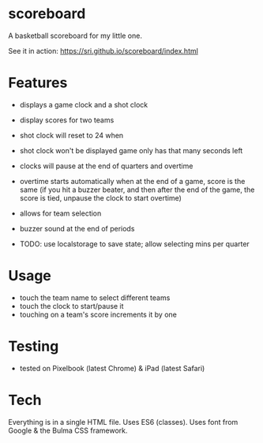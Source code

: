 # scoreboard
A basketball scoreboard for my little one.

See it in action: https://sri.github.io/scoreboard/index.html

# Features
- displays a game clock and a shot clock
- display scores for two teams
- shot clock will reset to 24 when
- shot clock won't be displayed game only has that many seconds left
- clocks will pause at the end of quarters and overtime
- overtime starts automatically when at the end of a game, score is the same
  (if you hit a buzzer beater, and then after the end of the game, the score
    is tied, unpause the clock to start overtime)
- allows for team selection
- buzzer sound at the end of periods

- TODO: use localstorage to save state; allow selecting mins per quarter

# Usage
- touch the team name to select different teams
- touch the clock to start/pause it
- touching on a team's score increments it by one

# Testing
- tested on Pixelbook (latest Chrome) & iPad (latest Safari)

# Tech
Everything is in a single HTML file. Uses ES6 (classes). Uses font from Google & the Bulma CSS framework.
